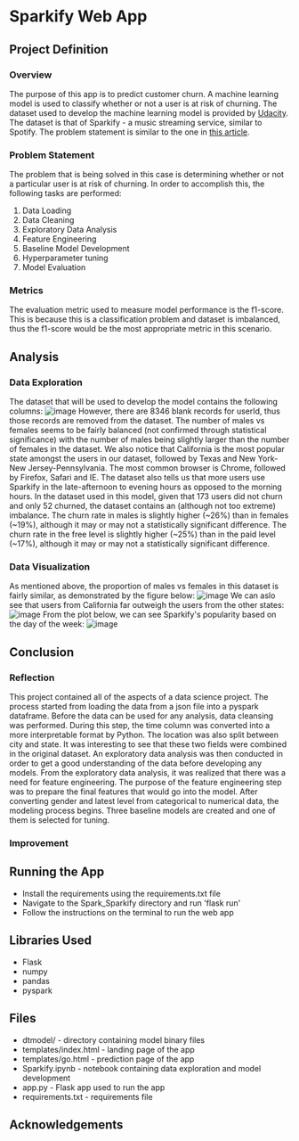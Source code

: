 # Sparkify Web App

## Project Definition

### Overview
The purpose of this app is to predict customer churn. A machine learning model is used to classify whether or not a user is at risk of churning. The dataset used to develop the machine learning model is provided by [Udacity](https://www.udacity.com/). The dataset is that of Sparkify - a music streaming service, similar to Spotify. The problem statement is similar to the one in [this article](https://addepto.com/machine-learning-predict-reduce-customer-churn/).

### Problem Statement
The problem that is being solved in this case is determining whether or not a particular user is at risk of churning. In order to accomplish this, the following tasks are performed:
1. Data Loading
2. Data Cleaning
3. Exploratory Data Analysis
4. Feature Engineering
5. Baseline Model Development
6. Hyperparameter tuning 
7. Model Evaluation

### Metrics
The evaluation metric used to measure model performance is the f1-score. This is because this is a classification problem and dataset is imbalanced, thus the f1-score would be the most appropriate metric in this scenario. 

## Analysis

### Data Exploration
The dataset that will be used to develop the model contains the following columns:
![image](https://user-images.githubusercontent.com/8799324/115024765-8773f400-9e8e-11eb-8cad-603aa9397fdd.png)
However, there are 8346 blank records for userId, thus those records are removed from the dataset. The number of males vs females seems to be fairly balanced (not confirmed through statistical significance) with the number of males being slightly larger than the number of females in the dataset. We also notice that California is the most popular state amongst the users in our dataset, followed by Texas and New York-New Jersey-Pennsylvania. The most common browser is Chrome, followed by Firefox, Safari and IE. The dataset also tells us that more users use Sparkify in the late-afternoon to evening hours as opposed to the morning hours. In the dataset used in this model, given that 173 users did not churn and only 52 churned, the dataset contains an (although not too extreme) imbalance. The churn rate in males is slightly higher (~26%) than in females (~19%), although it may or may not a statistically significant difference. The churn rate in the free level is slightly higher (~25%) than in the paid level (~17%), although it may or may not a statistically significant difference.

### Data Visualization
As mentioned above, the proportion of males vs females in this dataset is fairly similar, as demonstrated by the figure below:
![image](https://user-images.githubusercontent.com/8799324/115026143-24835c80-9e90-11eb-92b7-f071fa7946cd.png)
We can aslo see that users from California far outweigh the users from the other states:
![image](https://user-images.githubusercontent.com/8799324/115026265-4977cf80-9e90-11eb-80ae-7cd7d775e475.png)
From the plot below, we can see Sparkify's popularity based on the day of the week:
![image](https://user-images.githubusercontent.com/8799324/115026549-a07da480-9e90-11eb-8588-9a4092f5dea9.png)

## Conclusion

### Reflection
This project contained all of the aspects of a data science project. The process started from loading the data from a json file into a pyspark dataframe. Before the data can be used for any analysis, data cleansing was performed. During this step, the time column was converted into a more interpretable format by Python. The location was also split between city and state. It was interesting to see that these two fields were combined in the original dataset. An exploratory data analysis was then conducted in order to get a good understanding of the data before developing any models. From the exploratory data analysis, it was realized that there was a need for feature engineering. The purpose of the feature engineering step was to prepare the final features that would go into the model. After converting gender and latest level from categorical to numerical data, the modeling process begins. Three baseline models are created and one of them is selected for tuning. 

### Improvement

## Running the App 
- Install the requirements using the requirements.txt file
- Navigate to the Spark_Sparkify directory and run 'flask run'
- Follow the instructions on the terminal to run the web app

## Libraries Used
- Flask
- numpy
- pandas
- pyspark

## Files
- dtmodel/ - directory containing model binary files
- templates/index.html - landing page of the app
- templates/go.html - prediction page of the app
- Sparkify.ipynb - notebook containing data exploration and model development
- app.py - Flask app used to run the app
- requirements.txt - requirements file


## Acknowledgements



